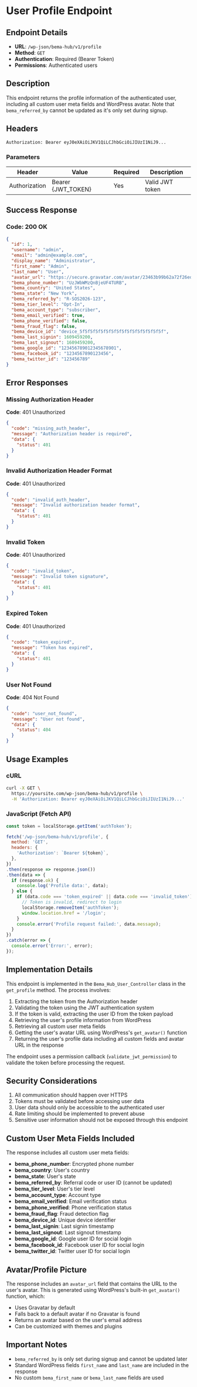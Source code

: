 # User Profile Endpoint

## Endpoint Details
- **URL**: `/wp-json/bema-hub/v1/profile`
- **Method**: `GET`
- **Authentication**: Required (Bearer Token)
- **Permissions**: Authenticated users

## Description
This endpoint returns the profile information of the authenticated user, including all custom user meta fields and WordPress avatar. Note that `bema_referred_by` cannot be updated as it's only set during signup.

## Headers
```
Authorization: Bearer eyJ0eXAiOiJKV1QiLCJhbGciOiJIUzI1NiJ9...
```

### Parameters
| Header        | Value                     | Required | Description                          |
|---------------|---------------------------|----------|--------------------------------------|
| Authorization | Bearer {JWT_TOKEN}        | Yes      | Valid JWT token                      |

## Success Response

### Code: 200 OK
```json
{
  "id": 1,
  "username": "admin",
  "email": "admin@example.com",
  "display_name": "Administrator",
  "first_name": "Admin",
  "last_name": "User",
  "avatar_url": "https://secure.gravatar.com/avatar/23463b99b62a72f26ed677cc556c44e8?s=96&d=mm&r=g",
  "bema_phone_number": "UzJWbWMzQnBjeUF4TURB",
  "bema_country": "United States",
  "bema_state": "New York",
  "bema_referred_by": "R-SOS2026-123",
  "bema_tier_level": "Opt-In",
  "bema_account_type": "subscriber",
  "bema_email_verified": true,
  "bema_phone_verified": false,
  "bema_fraud_flag": false,
  "bema_device_id": "device_5f5f5f5f5f5f5f5f5f5f5f5f5f5f5f5f",
  "bema_last_signin": 1609459200,
  "bema_last_signout": 1609459200,
  "bema_google_id": "123456789012345678901",
  "bema_facebook_id": "1234567890123456",
  "bema_twitter_id": "123456789"
}
```

## Error Responses

### Missing Authorization Header
**Code**: 401 Unauthorized
```json
{
  "code": "missing_auth_header",
  "message": "Authorization header is required",
  "data": {
    "status": 401
  }
}
```

### Invalid Authorization Header Format
**Code**: 401 Unauthorized
```json
{
  "code": "invalid_auth_header",
  "message": "Invalid authorization header format",
  "data": {
    "status": 401
  }
}
```

### Invalid Token
**Code**: 401 Unauthorized
```json
{
  "code": "invalid_token",
  "message": "Invalid token signature",
  "data": {
    "status": 401
  }
}
```

### Expired Token
**Code**: 401 Unauthorized
```json
{
  "code": "token_expired",
  "message": "Token has expired",
  "data": {
    "status": 401
  }
}
```

### User Not Found
**Code**: 404 Not Found
```json
{
  "code": "user_not_found",
  "message": "User not found",
  "data": {
    "status": 404
  }
}
```

## Usage Examples

### cURL
```bash
curl -X GET \
  https://yoursite.com/wp-json/bema-hub/v1/profile \
  -H 'Authorization: Bearer eyJ0eXAiOiJKV1QiLCJhbGciOiJIUzI1NiJ9...'
```

### JavaScript (Fetch API)
```javascript
const token = localStorage.getItem('authToken');

fetch('/wp-json/bema-hub/v1/profile', {
  method: 'GET',
  headers: {
    'Authorization': `Bearer ${token}`,
  },
})
.then(response => response.json())
.then(data => {
  if (response.ok) {
    console.log('Profile data:', data);
  } else {
    if (data.code === 'token_expired' || data.code === 'invalid_token') {
      // Token is invalid, redirect to login
      localStorage.removeItem('authToken');
      window.location.href = '/login';
    }
    console.error('Profile request failed:', data.message);
  }
})
.catch(error => {
  console.error('Error:', error);
});
```

## Implementation Details

This endpoint is implemented in the `Bema_Hub_User_Controller` class in the `get_profile` method. The process involves:

1. Extracting the token from the Authorization header
2. Validating the token using the JWT authentication system
3. If the token is valid, extracting the user ID from the token payload
4. Retrieving the user's profile information from WordPress
5. Retrieving all custom user meta fields
6. Getting the user's avatar URL using WordPress's `get_avatar()` function
7. Returning the user's profile data including all custom fields and avatar URL in the response

The endpoint uses a permission callback (`validate_jwt_permission`) to validate the token before processing the request.

## Security Considerations

1. All communication should happen over HTTPS
2. Tokens must be validated before accessing user data
3. User data should only be accessible to the authenticated user
4. Rate limiting should be implemented to prevent abuse
5. Sensitive user information should not be exposed through this endpoint

## Custom User Meta Fields Included

The response includes all custom user meta fields:
- **bema_phone_number**: Encrypted phone number
- **bema_country**: User's country
- **bema_state**: User's state
- **bema_referred_by**: Referral code or user ID (cannot be updated)
- **bema_tier_level**: User's tier level
- **bema_account_type**: Account type
- **bema_email_verified**: Email verification status
- **bema_phone_verified**: Phone verification status
- **bema_fraud_flag**: Fraud detection flag
- **bema_device_id**: Unique device identifier
- **bema_last_signin**: Last signin timestamp
- **bema_last_signout**: Last signout timestamp
- **bema_google_id**: Google user ID for social login
- **bema_facebook_id**: Facebook user ID for social login
- **bema_twitter_id**: Twitter user ID for social login

## Avatar/Profile Picture

The response includes an `avatar_url` field that contains the URL to the user's avatar. This is generated using WordPress's built-in `get_avatar()` function, which:
- Uses Gravatar by default
- Falls back to a default avatar if no Gravatar is found
- Returns an avatar based on the user's email address
- Can be customized with themes and plugins

## Important Notes

- `bema_referred_by` is only set during signup and cannot be updated later
- Standard WordPress fields `first_name` and `last_name` are included in the response
- No custom `bema_first_name` or `bema_last_name` fields are used
